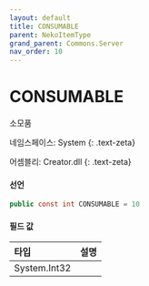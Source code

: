 ```yaml
---
layout: default
title: CONSUMABLE
parent: NekoItemType
grand_parent: Commons.Server
nav_order: 10
---
```


<!-- 아래로 편집 -->

# CONSUMABLE
소모품

네임스페이스: System
{: .text-zeta}

어셈블리: Creator.dll
{: .text-zeta}

#### 선언

```cs
public const int CONSUMABLE = 10
```

#### 필드 값

|타입|설명|
|:-|:-|
|System.Int32|

<!-- #### 예제

```lua
    예제 코드
``` -->

